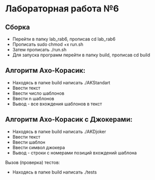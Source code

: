 # Лабораторная работа №6

## Сборка
* Перейти в папку lab_rab6, прописав cd lab_rab6
* Прописать sudo chmod +x run.sh
* Затем прописать ./run.sh
* Для запуска программ перейти в папку build, прописав cd build

## Алгоритм Ахо-Корасик:
* Находясь в папке build написать ./AKStandart
* Ввести текст
* Ввести число шаблонов
* Ввести n шаблонов
* Вывод - все вхождения шаблонов в текст

## Алгоритм Ахо-Корасик с Джокерами:
* Находясь в папке build написать ./AKDjoker
* Ввести текст
* Ввести шаблон
* Ввести символ джокера
* Вывод - строки с номерами позиций вхождений шаблона

Вызов (проверка) тестов:
* Находясь в папке build написать ./tests
